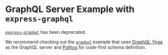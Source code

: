 # GraphQL Server Example with `express-graphql`

[`express-graphql`](https://github.com/graphql/express-graphql) has been deprecated. 

We recommend checking out the [`graphql`](../graphql) example that uses [GraphQL Yoga](https://the-guild.dev/graphql/yoga-server) as the GraphQL server and [Pothos](https://pothos-graphql.dev/) for code-first schema definition.